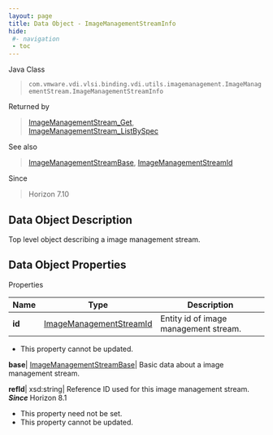 ```yaml
---
layout: page
title: Data Object - ImageManagementStreamInfo
hide:
 #- navigation
 - toc
---
```






Java Class  
> `com.vmware.vdi.vlsi.binding.vdi.utils.imagemanagement.ImageManagementStream.ImageManagementStreamInfo`

Returned by  
> [ImageManagementStream_Get](vdi.utils.imagemanagement.ImageManagementStream.md#get), [ImageManagementStream_ListBySpec](vdi.utils.imagemanagement.ImageManagementStream.md#listBySpec)

See also  
> [ImageManagementStreamBase](vdi.utils.imagemanagement.ImageManagementStream.ImageManagementStreamBase.md), [ImageManagementStreamId](vdi.entity.ImageManagementStreamId.md)

Since  
> Horizon 7.10


## Data Object Description 

Top level object describing a image management stream. 

## Data Object Properties

Properties

Name |  Type |  Description   
---|---|---  
**id**| [ImageManagementStreamId](vdi.entity.ImageManagementStreamId.md)|  Entity id of image management stream.   


* This property cannot be updated.

  
**base**| [ImageManagementStreamBase](vdi.utils.imagemanagement.ImageManagementStream.ImageManagementStreamBase.md)|  Basic data about a image management stream.   
  
**refId**|  xsd:string|  Reference ID used for this image management stream.  **_Since_** Horizon 8.1  


* This property need not be set.
* This property cannot be updated.

  
  
  
  
  
  
